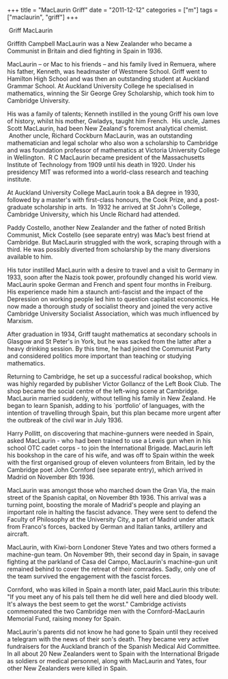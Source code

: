 +++
title = "MacLaurin Griff"
date = "2011-12-12"
categories = ["m"]
tags = ["maclaurin", "griff"]
+++

 Griff MacLaurin

Griffith Campbell MacLaurin was a New Zealander who became a Communist in Britain and died fighting in Spain in 1936.

MacLaurin – or Mac to his friends – and his family lived in Remuera, where his father, Kenneth, was headmaster of Westmere School. Griff went to Hamilton High School and was then an outstanding student at Auckland Grammar School. At Auckland University College he specialised in mathematics, winning the Sir George Grey Scholarship, which took him to Cambridge University.

His was a family of talents; Kenneth instilled in the young Griff his own love of history, whilst his mother, Gwladys, taught him French.  His uncle, James Scott MacLaurin, had been New Zealand's foremost analytical chemist.  Another uncle, Richard Cockburn MacLaurin, was an outstanding mathematician and legal scholar who also won a scholarship to Cambridge and was foundation professor of mathematics at Victoria University College in Wellington.  R C MacLaurin became president of the Massachusetts Institute of Technology from 1909 until his death in 1920. Under his presidency MIT was reformed into a world-class research and teaching institute.

At Auckland University College MacLaurin took a BA degree in 1930, followed by a master's with first-class honours, the Cook Prize, and a post-graduate scholarship in arts.  In 1932 he arrived at St John's College, Cambridge University, which his Uncle Richard had attended.

Paddy Costello, another New Zealander and the father of noted British Communist, Mick Costello (see separate entry) was Mac’s best friend at Cambridge. But MacLaurin struggled with the work, scraping through with a third. He was possibly diverted from scholarship by the many diversions available to him.

His tutor instilled MacLaurin with a desire to travel and a visit to Germany in 1933, soon after the Nazis took power, profoundly changed his world view. MacLaurin spoke German and French and spent four months in Freiburg. His experience made him a staunch anti-fascist and the impact of the Depression on working people led him to question capitalist economics. He now made a thorough study of socialist theory and joined the very active Cambridge University Socialist Association, which was much influenced by Marxism.

After graduation in 1934, Griff taught mathematics at secondary schools in Glasgow and St Peter's in York, but he was sacked from the latter after a heavy drinking session. By this time, he had joined the Communist Party and considered politics more important than teaching or studying mathematics.

Returning to Cambridge, he set up a successful radical bookshop, which was highly regarded by publisher Victor Gollancz of the Left Book Club. The shop became the social centre of the left-wing scene at Cambridge. MacLaurin married suddenly, without telling his family in New Zealand. He began to learn Spanish, adding to his \`portfolio’ of languages, with the intention of travelling through Spain, but this plan became more urgent after the outbreak of the civil war in July 1936.

Harry Pollitt, on discovering that machine-gunners were needed in Spain, asked MacLaurin - who had been trained to use a Lewis gun when in his school OTC cadet corps - to join the International Brigade. MacLaurin left his bookshop in the care of his wife, and was off to Spain within the week with the first organised group of eleven volunteers from Britain, led by the Cambridge poet John Cornford (see separate entry), which arrived in Madrid on November 8th 1936.

MacLaurin was amongst those who marched down the Gran Via, the main street of the Spanish capital, on November 8th 1936. This arrival was a turning point, boosting the morale of Madrid's people and playing an important role in halting the fascist advance. They were sent to defend the Faculty of Philosophy at the University City, a part of Madrid under attack from Franco's forces, backed by German and Italian tanks, artillery and aircraft.

MacLaurin, with Kiwi-born Londoner Steve Yates and two others formed a machine-gun team. On November 9th, their second day in Spain, in savage fighting at the parkland of Casa del Campo, MacLaurin's machine-gun unit remained behind to cover the retreat of their comrades. Sadly, only one of the team survived the engagement with the fascist forces.

Cornford, who was killed in Spain a month later, paid MacLaurin this tribute: "If you meet any of his pals tell them he did well here and died bloody well. It's always the best seem to get the worst." Cambridge activists commemorated the two Cambridge men with the Cornford-MacLaurin Memorial Fund, raising money for Spain.

MacLaurin's parents did not know he had gone to Spain until they received a telegram with the news of their son's death. They became very active fundraisers for the Auckland branch of the Spanish Medical Aid Committee. In all about 20 New Zealanders went to Spain with the International Brigade as soldiers or medical personnel, along with MacLaurin and Yates, four other New Zealanders were killed in Spain.
